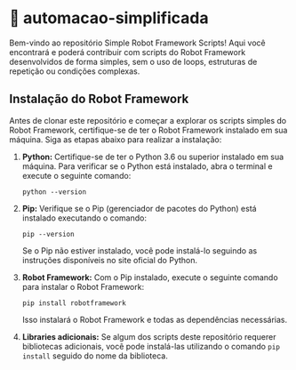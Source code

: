 # 🤖 automacao-simplificada

Bem-vindo ao repositório Simple Robot Framework Scripts! Aqui você encontrará e poderá contribuir com scripts do Robot Framework desenvolvidos de forma simples, sem o uso de loops, estruturas de repetição ou condições complexas.

## Instalação do Robot Framework

Antes de clonar este repositório e começar a explorar os scripts simples do Robot Framework, certifique-se de ter o Robot Framework instalado em sua máquina. Siga as etapas abaixo para realizar a instalação:

1. **Python:** Certifique-se de ter o Python 3.6 ou superior instalado em sua máquina. Para verificar se o Python está instalado, abra o terminal e execute o seguinte comando:
   ```
   python --version
   ```

2. **Pip:** Verifique se o Pip (gerenciador de pacotes do Python) está instalado executando o comando:
   ```
   pip --version
   ```

   Se o Pip não estiver instalado, você pode instalá-lo seguindo as instruções disponíveis no site oficial do Python.

3. **Robot Framework:** Com o Pip instalado, execute o seguinte comando para instalar o Robot Framework:
   ```
   pip install robotframework
   ```

   Isso instalará o Robot Framework e todas as dependências necessárias.

4. **Libraries adicionais:** Se algum dos scripts deste repositório requerer bibliotecas adicionais, você pode instalá-las utilizando o comando `pip install` seguido do nome da biblioteca.

